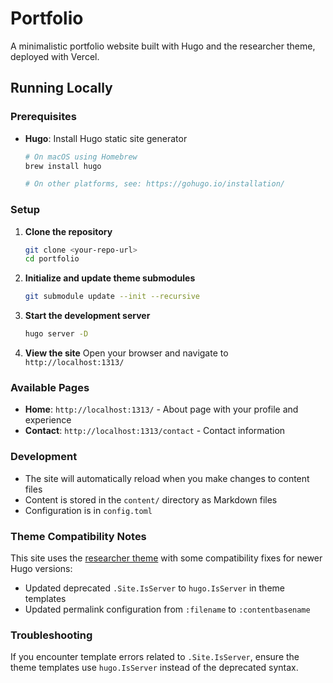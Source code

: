 # Portfolio

A minimalistic portfolio website built with Hugo and the researcher theme, deployed with Vercel.

## Running Locally

### Prerequisites

- **Hugo**: Install Hugo static site generator

  ```bash
  # On macOS using Homebrew
  brew install hugo

  # On other platforms, see: https://gohugo.io/installation/
  ```

### Setup

1. **Clone the repository**

   ```bash
   git clone <your-repo-url>
   cd portfolio
   ```

2. **Initialize and update theme submodules**

   ```bash
   git submodule update --init --recursive
   ```

3. **Start the development server**

   ```bash
   hugo server -D
   ```

4. **View the site**
   Open your browser and navigate to `http://localhost:1313/`

### Available Pages

- **Home**: `http://localhost:1313/` - About page with your profile and experience
- **Contact**: `http://localhost:1313/contact` - Contact information

### Development

- The site will automatically reload when you make changes to content files
- Content is stored in the `content/` directory as Markdown files
- Configuration is in `config.toml`

### Theme Compatibility Notes

This site uses the [researcher theme](https://github.com/ojroques/hugo-researcher) with some compatibility fixes for newer Hugo versions:

- Updated deprecated `.Site.IsServer` to `hugo.IsServer` in theme templates
- Updated permalink configuration from `:filename` to `:contentbasename`

### Troubleshooting

If you encounter template errors related to `.Site.IsServer`, ensure the theme templates use `hugo.IsServer` instead of the deprecated syntax.
